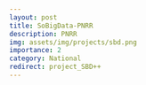 ```yaml
---
layout: post
title: SoBigData-PNRR
description: PNRR
img: assets/img/projects/sbd.png
importance: 2
category: National
redirect: project_SBD++
---
```

